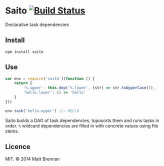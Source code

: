 Saito [![Build Status](https://travis-ci.org/quarterto/Saito.svg?branch=master)](https://travis-ci.org/quarterto/Saito)
=====

Declarative task dependencies

Install
-------

```
npm install saito
```

Use
---

```javascript
var env = require('saito')(function () {
	return {
		'%.upper': this.dep('%.lower', (str) => str.toUpperCase()),
		'hello.lower': () => 'hello'
	}
}))

env.task('hello.upper') //⇒ HELLO
```

Saito builds a DAG of task dependencies, toposorts them and runs tasks in order. `%` wildcard dependencies are filled in with concrete values using file stems.

Licence
-------

MIT. &copy; 2014 Matt Brennan
